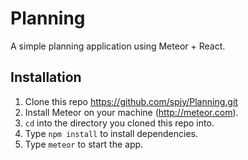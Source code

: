 # Planning

A simple planning application using Meteor + React.

## Installation
1. Clone this repo https://github.com/spjy/Planning.git
2. Install Meteor on your machine (http://meteor.com).
3. `cd` into the directory you cloned this repo into.
4. Type `npm install` to install dependencies.
5. Type `meteor` to start the app.
